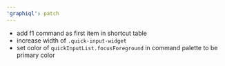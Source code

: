 ```yaml
---
'graphiql': patch
---
```


- add f1 command as first item in shortcut table
- increase width of `.quick-input-widget`
- set color of `quickInputList.focusForeground` in command palette to be primary color
